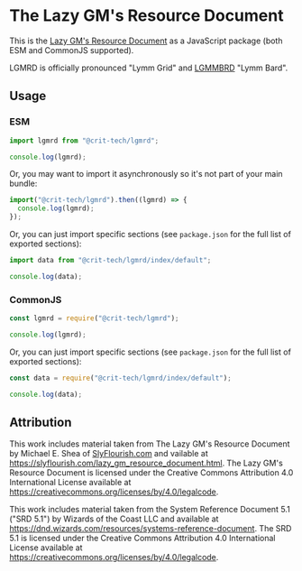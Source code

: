# The Lazy GM's Resource Document

This is the [Lazy GM's Resource Document](https://slyflourish.com/lazy_gm_resource_document.html) as a JavaScript package (both ESM and CommonJS supported).

LGMRD is officially pronounced "Lymm Grid" and [LGMMBRD](https://www.npmjs.com/package/@crit-tech/lgmmbrd) "Lymm Bard".

## Usage

### ESM

```js
import lgmrd from "@crit-tech/lgmrd";

console.log(lgmrd);
```

Or, you may want to import it asynchronously so it's not part of your main bundle:

```js
import("@crit-tech/lgmrd").then((lgmrd) => {
  console.log(lgmrd);
});
```

Or, you can just import specific sections (see `package.json` for the full list of exported sections):

```js
import data from "@crit-tech/lgmrd/index/default";

console.log(data);
```

### CommonJS

```js
const lgmrd = require("@crit-tech/lgmrd");

console.log(lgmrd);
```

Or, you can just import specific sections (see `package.json` for the full list of exported sections):

```js
const data = require("@crit-tech/lgmrd/index/default");

console.log(data);
```

## Attribution

This work includes material taken from The Lazy GM's Resource Document by Michael E. Shea of [SlyFlourish.com](https://www.slyflourish.com) and vailable at https://slyflourish.com/lazy_gm_resource_document.html. The Lazy GM's Resource Document is licensed under the Creative Commons Attribution 4.0 International License available at https://creativecommons.org/licenses/by/4.0/legalcode.

This work includes material taken from the System Reference Document 5.1 ("SRD 5.1") by Wizards of the Coast LLC and available at https://dnd.wizards.com/resources/systems-reference-document. The SRD 5.1 is licensed under the Creative Commons Attribution 4.0 International License available at https://creativecommons.org/licenses/by/4.0/legalcode.
